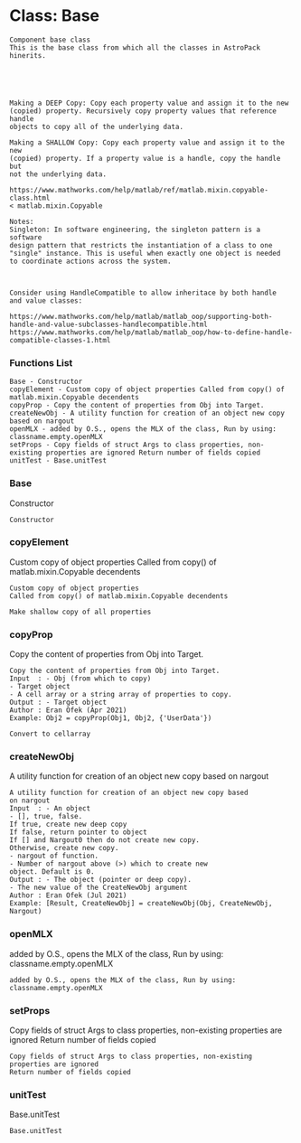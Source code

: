 # Class: Base



    
    Component base class  
    This is the base class from which all the classes in AstroPack hinerits.  
      
      
      
      
      
    Making a DEEP Copy: Copy each property value and assign it to the new  
    (copied) property. Recursively copy property values that reference handle  
    objects to copy all of the underlying data.  
      
    Making a SHALLOW Copy: Copy each property value and assign it to the new  
    (copied) property. If a property value is a handle, copy the handle but  
    not the underlying data.  
      
    https://www.mathworks.com/help/matlab/ref/matlab.mixin.copyable-class.html  
    < matlab.mixin.Copyable  
      
    Notes:  
    Singleton: In software engineering, the singleton pattern is a software  
    design pattern that restricts the instantiation of a class to one  
    "single" instance. This is useful when exactly one object is needed  
    to coordinate actions across the system.  
      
      
      
    Consider using HandleCompatible to allow inheritace by both handle  
    and value classes:  
      
    https://www.mathworks.com/help/matlab/matlab_oop/supporting-both-handle-and-value-subclasses-handlecompatible.html  
    https://www.mathworks.com/help/matlab/matlab_oop/how-to-define-handle-compatible-classes-1.html  
      

### Functions List

    Base - Constructor
    copyElement - Custom copy of object properties Called from copy() of matlab.mixin.Copyable decendents
    copyProp - Copy the content of properties from Obj into Target.
    createNewObj - A utility function for creation of an object new copy based on nargout
    openMLX - added by O.S., opens the MLX of the class, Run by using: classname.empty.openMLX
    setProps - Copy fields of struct Args to class properties, non-existing properties are ignored Return number of fields copied
    unitTest - Base.unitTest

### Base

Constructor


    
    Constructor  


### copyElement

Custom copy of object properties Called from copy() of matlab.mixin.Copyable decendents


    
    Custom copy of object properties  
    Called from copy() of matlab.mixin.Copyable decendents  
      
    Make shallow copy of all properties  


### copyProp

Copy the content of properties from Obj into Target.


    
    Copy the content of properties from Obj into Target.  
    Input  : - Obj (from which to copy)  
    - Target object  
    - A cell array or a string array of properties to copy.  
    Output : - Target object  
    Author : Eran Ofek (Apr 2021)  
    Example: Obj2 = copyProp(Obj1, Obj2, {'UserData'})  
      
    Convert to cellarray  


### createNewObj

A utility function for creation of an object new copy based on nargout


    
    A utility function for creation of an object new copy based  
    on nargout  
    Input  : - An object  
    - [], true, false.  
    If true, create new deep copy  
    If false, return pointer to object  
    If [] and Nargout0 then do not create new copy.  
    Otherwise, create new copy.  
    - nargout of function.  
    - Number of nargout above (>) which to create new  
    object. Default is 0.  
    Output : - The object (pointer or deep copy).  
    - The new value of the CreateNewObj argument  
    Author : Eran Ofek (Jul 2021)  
    Example: [Result, CreateNewObj] = createNewObj(Obj, CreateNewObj, Nargout)  
      


### openMLX

added by O.S., opens the MLX of the class, Run by using: classname.empty.openMLX


    
    added by O.S., opens the MLX of the class, Run by using:  
    classname.empty.openMLX  


### setProps

Copy fields of struct Args to class properties, non-existing properties are ignored Return number of fields copied


    
    Copy fields of struct Args to class properties, non-existing properties are ignored  
    Return number of fields copied  


### unitTest

Base.unitTest


    
    Base.unitTest  
      


